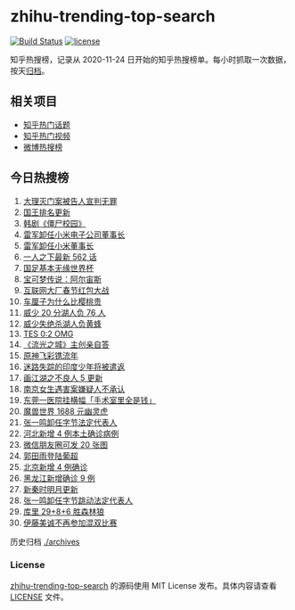 # zhihu-trending-top-search

[![Build Status](https://github.com/justjavac/zhihu-trending-top-search/workflows/ci/badge.svg?branch=main)](https://github.com/justjavac/zhihu-trending-top-search/actions)
[![license](https://img.shields.io/github/license/justjavac/zhihu-trending-top-search)](https://github.com/justjavac/zhihu-trending-top-search/blob/main/LICENSE)

知乎热搜榜，记录从 2020-11-24 日开始的知乎热搜榜单。每小时抓取一次数据，按天[归档](./archives)。

## 相关项目

- [知乎热门话题](https://github.com/justjavac/zhihu-trending-hot-questions)
- [知乎热门视频](https://github.com/justjavac/zhihu-trending-hot-video)
- [微博热搜榜](https://github.com/justjavac/weibo-trending-hot-search)

## 今日热搜榜

<!-- BEGIN -->
<!-- 最后更新时间 Sat Jan 29 2022 15:06:50 GMT+0800 (China Standard Time) -->

1. [大理灭门案被告人宣判无罪](https://www.zhihu.com/search?q=大理灭门案)
1. [国王排名更新](https://www.zhihu.com/search?q=国王排名)
1. [韩剧《僵尸校园》](https://www.zhihu.com/search?q=僵尸校园)
1. [雷军卸任小米电子公司董事长](https://www.zhihu.com/search?q=雷军)
1. [雷军卸任小米董事长](https://www.zhihu.com/search?q=雷军)
1. [一人之下最新 562 话](https://www.zhihu.com/search?q=一人之下)
1. [国足基本无缘世界杯](https://www.zhihu.com/search?q=国足)
1. [宝可梦传说：阿尔宙斯](https://www.zhihu.com/search?q=阿尔宙斯)
1. [互联网大厂春节红包大战](https://www.zhihu.com/search?q=互联网大厂春节红包大战)
1. [车厘子为什么比樱桃贵](https://www.zhihu.com/search?q=车厘子为什么比樱桃贵)
1. [威少 20 分湖人负 76 人](https://www.zhihu.com/search?q=湖人)
1. [威少失绝杀湖人负黄蜂](https://www.zhihu.com/search?q=湖人)
1. [TES 0:2 OMG](https://www.zhihu.com/search?q=tes)
1. [《流光之城》主创亲自答](https://www.zhihu.com/search?q=流光之城)
1. [原神飞彩镌流年](https://www.zhihu.com/search?q=原神)
1. [迷路失踪的印度少年将被遣返](https://www.zhihu.com/search?q=迷路失踪的印度少年)
1. [画江湖之不良人 5 更新](https://www.zhihu.com/search?q=画江湖)
1. [南京女生遇害案嫌疑人不承认](https://www.zhihu.com/search?q=南京女生遇害案)
1. [东莞一医院挂横幅「手术室里全是钱」](https://www.zhihu.com/search?q=康华医院)
1. [魔兽世界 1688 元幽灵虎](https://www.zhihu.com/search?q=魔兽世界)
1. [张一鸣卸任字节法定代表人](https://www.zhihu.com/search?q=张一鸣卸任)
1. [河北新增 4 例本土确诊病例](https://www.zhihu.com/search?q=河北疫情)
1. [微信朋友圈可发 20 张图](https://www.zhihu.com/search?q=微信新功能)
1. [郭田雨登陆葡超](https://www.zhihu.com/search?q=郭田雨)
1. [北京新增 4 例确诊](https://www.zhihu.com/search?q=北京新增)
1. [黑龙江新增确诊 9 例](https://www.zhihu.com/search?q=黑龙江疫情)
1. [新秦时明月更新](https://www.zhihu.com/search?q=新秦时明月)
1. [张一鸣卸任字节跳动法定代表人](https://www.zhihu.com/search?q=张一鸣)
1. [库里 29+8+6 胜森林狼](https://www.zhihu.com/search?q=库里)
1. [伊藤美诚不再参加混双比赛](https://www.zhihu.com/search?q=伊藤美诚)

<!-- END -->

历史归档 [./archives](./archives)

### License

[zhihu-trending-top-search](https://github.com/justjavac/zhihu-trending-top-search)
的源码使用 MIT License 发布。具体内容请查看 [LICENSE](./LICENSE) 文件。
